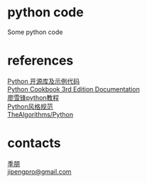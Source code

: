 # python code
Some python code

# references
[Python 开源库及示例代码](https://github.com/programthink/opensource/blob/master/libs/python.wiki)  
[Python Cookbook 3rd Edition Documentation](https://python3-cookbook.readthedocs.io/zh_CN/latest/index.html)  
[廖雪锋python教程](https://www.liaoxuefeng.com/wiki/0014316089557264a6b348958f449949df42a6d3a2e542c000)  
[Python风格规范](https://zh-google-styleguide.readthedocs.io/en/latest/google-python-styleguide/python_style_rules/)  
[TheAlgorithms/Python](https://github.com/TheAlgorithms/Python)  

# contacts
[季朋](http://www.jipeng.me/)  
jipengpro@gmail.com
